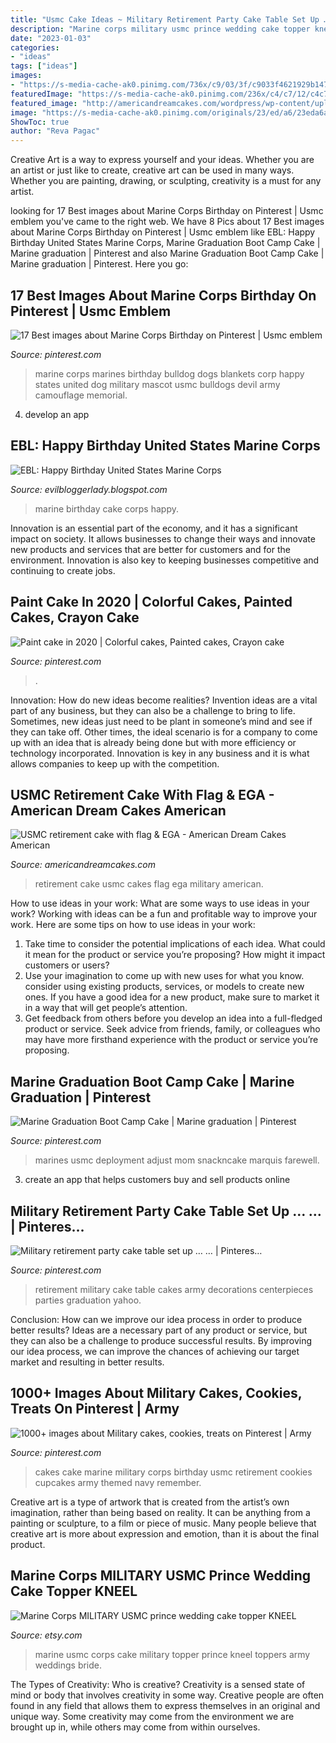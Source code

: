 ```yaml
---
title: "Usmc Cake Ideas ~ Military Retirement Party Cake Table Set Up … …"
description: "Marine corps military usmc prince wedding cake topper kneel"
date: "2023-01-03"
categories:
- "ideas"
tags: ["ideas"]
images:
- "https://s-media-cache-ak0.pinimg.com/736x/c9/03/3f/c9033f4621929b147382132dd2829c8a.jpg"
featuredImage: "https://s-media-cache-ak0.pinimg.com/236x/c4/c7/12/c4c71272b53565fb0c48805c8eeac670.jpg"
featured_image: "http://americandreamcakes.com/wordpress/wp-content/uploads/2014/08/USMC-retirement-cake-with-flag-EGA.jpg"
image: "https://s-media-cache-ak0.pinimg.com/originals/23/ed/a6/23eda6acea43db2ad61bc6b8805f3f38.jpg"
ShowToc: true
author: "Reva Pagac"
---
```



Creative Art is a way to express yourself and your ideas. Whether you are an artist or just like to create, creative art can be used in many ways. Whether you are painting, drawing, or sculpting, creativity is a must for any artist.

	

		
looking for 17 Best images about Marine Corps Birthday on Pinterest | Usmc emblem you've came to the right web. We have 8 Pics about 17 Best images about Marine Corps Birthday on Pinterest | Usmc emblem like EBL: Happy Birthday United States Marine Corps, Marine Graduation Boot Camp Cake | Marine graduation | Pinterest and also Marine Graduation Boot Camp Cake | Marine graduation | Pinterest. Here you go:
		
    
## 17 Best Images About Marine Corps Birthday On Pinterest | Usmc Emblem

<img loading=lazy src="https://s-media-cache-ak0.pinimg.com/736x/eb/42/6d/eb426d620a0702967efbccb381163c29.jpg" onerror="this.onerror=null;this.src='https://tse1.mm.bing.net/th?id=OIP.xIW-2af4OZq7RuVp1rIgMwHaI-&amp;pid=15.1';" alt="17 Best images about Marine Corps Birthday on Pinterest | Usmc emblem">

_Source: pinterest.com_

>marine corps marines birthday bulldog dogs blankets corp happy states united dog military mascot usmc bulldogs devil army camouflage memorial. 

	

4. develop an app

    
## EBL: Happy Birthday United States Marine Corps

<img loading=lazy src="https://4.bp.blogspot.com/-K6vNhiMQtw8/Un-h7kkt60I/AAAAAAAAcug/Dgl4kAhKGQk/s1600/2061647240_196a55bde1_o.jpg" onerror="this.onerror=null;this.src='https://tse2.mm.bing.net/th?id=OIP.XD0Rt-4BQIxo2cQHRwq3hQHaE7&amp;pid=15.1';" alt="EBL: Happy Birthday United States Marine Corps">

_Source: evilbloggerlady.blogspot.com_

>marine birthday cake corps happy. 

	

Innovation is an essential part of the economy, and it has a significant impact on society. It allows businesses to change their ways and innovate new products and services that are better for customers and for the environment. Innovation is also key to keeping businesses competitive and continuing to create jobs.

    
## Paint Cake In 2020 | Colorful Cakes, Painted Cakes, Crayon Cake

<img loading=lazy src="https://i.pinimg.com/736x/5f/f9/c6/5ff9c66016d9d5051e8e5d2a8078483d.jpg" onerror="this.onerror=null;this.src='https://tse2.mm.bing.net/th?id=OIP.veNCpTQ4zdKVbdaQhM5x6AHaJC&amp;pid=15.1';" alt="Paint cake in 2020 | Colorful cakes, Painted cakes, Crayon cake">

_Source: pinterest.com_

>. 

	

Innovation: How do new ideas become realities?
Invention ideas are a vital part of any business, but they can also be a challenge to bring to life. Sometimes, new ideas just need to be plant in someone’s mind and see if they can take off. Other times, the ideal scenario is for a company to come up with an idea that is already being done but with more efficiency or technology incorporated. Innovation is key in any business and it is what allows companies to keep up with the competition.

    
## USMC Retirement Cake With Flag &amp; EGA - American Dream Cakes American

<img loading=lazy src="http://americandreamcakes.com/wordpress/wp-content/uploads/2014/08/USMC-retirement-cake-with-flag-EGA.jpg" onerror="this.onerror=null;this.src='https://tse4.mm.bing.net/th?id=OIP.keI35xMCN31QsjPLd8DiGgHaEV&amp;pid=15.1';" alt="USMC retirement cake with flag &amp; EGA - American Dream Cakes American">

_Source: americandreamcakes.com_

>retirement cake usmc cakes flag ega military american. 

	

How to use ideas in your work: What are some ways to use ideas in your work?
Working with ideas can be a fun and profitable way to improve your work. Here are some tips on how to use ideas in your work: 
1. Take time to consider the potential implications of each idea. What could it mean for the product or service you’re proposing? How might it impact customers or users? 
2. Use your imagination to come up with new uses for what you know. consider using existing products, services, or models to create new ones. If you have a good idea for a new product, make sure to market it in a way that will get people’s attention. 
3. Get feedback from others before you develop an idea into a full-fledged product or service. Seek advice from friends, family, or colleagues who may have more firsthand experience with the product or service you’re proposing.

    
## Marine Graduation Boot Camp Cake | Marine Graduation | Pinterest

<img loading=lazy src="https://s-media-cache-ak0.pinimg.com/736x/c9/03/3f/c9033f4621929b147382132dd2829c8a.jpg" onerror="this.onerror=null;this.src='https://tse4.mm.bing.net/th?id=OIP.mqAB2G5OFgOelUTzRV99jAHaJ3&amp;pid=15.1';" alt="Marine Graduation Boot Camp Cake | Marine graduation | Pinterest">

_Source: pinterest.com_

>marines usmc deployment adjust mom snackncake marquis farewell. 

	

3. create an app that helps customers buy and sell products online 

    
## Military Retirement Party Cake Table Set Up … … | Pinteres…

<img loading=lazy src="https://s-media-cache-ak0.pinimg.com/originals/23/ed/a6/23eda6acea43db2ad61bc6b8805f3f38.jpg" onerror="this.onerror=null;this.src='https://tse1.mm.bing.net/th?id=OIP.dg0E6zokM9N2iRFX60moBAHaFj&amp;pid=15.1';" alt="Military retirement party cake table set up … … | Pinteres…">

_Source: pinterest.com_

>retirement military cake table cakes army decorations centerpieces parties graduation yahoo. 

	

Conclusion: How can we improve our idea process in order to produce better results?
Ideas are a necessary part of any product or service, but they can also be a challenge to produce successful results. By improving our idea process, we can improve the chances of achieving our target market and resulting in better results.

    
## 1000+ Images About Military Cakes, Cookies, Treats On Pinterest | Army

<img loading=lazy src="https://s-media-cache-ak0.pinimg.com/236x/c4/c7/12/c4c71272b53565fb0c48805c8eeac670.jpg" onerror="this.onerror=null;this.src='https://tse2.mm.bing.net/th?id=OIP.bG2zK1U6S3veRVEJhtohzAAAAA&amp;pid=15.1';" alt="1000+ images about Military cakes, cookies, treats on Pinterest | Army">

_Source: pinterest.com_

>cakes cake marine military corps birthday usmc retirement cookies cupcakes army themed navy remember. 

	

Creative art is a type of artwork that is created from the artist’s own imagination, rather than being based on reality. It can be anything from a painting or sculpture, to a film or piece of music. Many people believe that creative art is more about expression and emotion, than it is about the final product.

    
## Marine Corps MILITARY USMC Prince Wedding Cake Topper KNEEL

<img loading=lazy src="https://img1.etsystatic.com/000/0/5288066/il_fullxfull.220634249.jpg" onerror="this.onerror=null;this.src='https://tse1.mm.bing.net/th?id=OIP.9JmMbfVuznKh8FikGOzCsgHaJ4&amp;pid=15.1';" alt="Marine Corps MILITARY USMC prince wedding cake topper KNEEL">

_Source: etsy.com_

>marine usmc corps cake military topper prince kneel toppers army weddings bride. 

	

The Types of Creativity: Who is creative?
Creativity is a sensed state of mind or body that involves creativity in some way. Creative people are often found in any field that allows them to express themselves in an original and unique way. Some creativity may come from the environment we are brought up in, while others may come from within ourselves.

